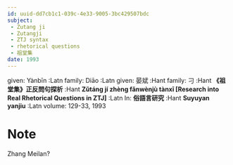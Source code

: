 ```yaml
---
id: uuid-dd7cb1c1-039c-4e33-9005-3bc429507bdc
subject: 
 - Zutang ji
 - Zutangji
 - ZTJ syntax
 - rhetorical questions
 - 祖堂集
date: 1993
---
```


given: Yànbīn :Latn
family: Diāo :Latn
given: 晏斌 :Hant
family: 刁 :Hant
**《祖堂集》正反問句探析** :Hant
**Zǔtáng jí zhèng fǎnwènjù tànxī [Research into Real Rhetorical Questions in ZTJ]** :Latn
In: 
**俗語言研究** :Hant
**Suyuyan yanjiu** :Latn
volume: 129-33, 1993
# Note
Zhang Meilan?